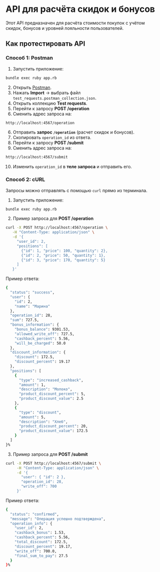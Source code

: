 # API для расчёта скидок и бонусов  

Этот API предназначен для расчёта стоимости покупок с учётом скидок, бонусов и уровней лояльности пользователей.  

## Как протестировать API  

### Способ 1: Postman
1. Запустить приложение:
```sh
bundle exec ruby app.rb
```
2. Открыть [Postman](https://www.postman.com/downloads/).  
3. Нажать **Import** → выбрать файл `test_requests.postman_collection.json`.
4. Открыть коллекцию **Test requests**.
5. Перейти к запросу **POST /operation**
6. Сменить адрес запроса на:
```sh
http://localhost:4567/operation
```
6. Отправить **запрос `/operation`** (расчет скидок и бонусов).  
7. Скопировать `operation_id` из ответа.
8. Перейти к запросу **POST /submit**
9. Сменить адрес запроса на:
```sh
http://localhost:4567/submit
```
10. Изменить `operation_id` в **теле запроса** и отправить его.

### Способ 2: cURL  
Запросы можно отправлять с помощью `curl` прямо из терминала. 
1. Запустить приложение:
```sh
bundle exec ruby app.rb
```
2. Пример запроса для **POST /operation**
```sh
curl -X POST http://localhost:4567/operation \
   -H "Content-Type: application/json" \
   -d '{
     "user_id": 2,
     "positions": [
       {"id": 1, "price": 100, "quantity": 2},
       {"id": 2, "price": 50, "quantity": 1},
       {"id": 3, "price": 170, "quantity": 5}
     ]
   }'
```
Пример ответа:
```sh
{
  "status": "success",
  "user": {
    "id": 2,
    "name": "Марина"
  },
  "operation_id": 28,
  "sum": 727.5,
  "bonus_information": {
    "bonus_balance": 9301.53,
    "allowed_write_off": 727.5,
    "cashback_percent": 5.56,
    "will_be_charged": 50.0
  },
  "discount_information": {
    "discount": 172.5,
    "discount_percent": 19.17
  },
  "positions": [
    {
      "type": "increased_cashback",
      "amount": 1,
      "description": "Молоко",
      "product_discount_percent": 5,
      "product_discount_value": 2.5
    },
    {
      "type": "discount",
      "amount": 5,
      "description": "Хлеб",
      "product_discount_percent": 20,
      "product_discount_value": 172.5
    }
  ]
}%  
```
3. Пример запроса для **POST /submit**
```sh
curl -X POST http://localhost:4567/submit \
     -H "Content-Type: application/json" \
     -d '{
       "user": { "id": 2 },
       "operation_id": 28,
       "write_off": 700
     }'
```
Пример ответа:
```sh
{
  "status": "confirmed",
  "message": "Операция успешно подтверждена",
  "operation_info": {
    "user_id": 2,
    "cashback_bonus": 1.53,
    "cashback_percent": 5.56,
    "total_discount": 172.5,
    "discount_percent": 19.17,
    "write_off": 700.0,
    "final_sum_to_pay": 27.5
  }
}%   
```
